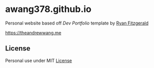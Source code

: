 # awang378.github.io
Personal website based off *Dev Portfolio* template by [Ryan Fitzgerald](https://github.com/RyanFitzgerald/devportfolio)

https://theandrewwang.me
## License
Personal use under MIT [License](LICENSE.md)
